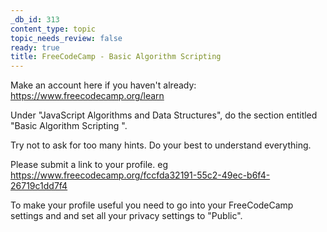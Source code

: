 ```yaml
---
_db_id: 313
content_type: topic
topic_needs_review: false
ready: true
title: FreeCodeCamp - Basic Algorithm Scripting
---
```


Make an account here if you haven't already: https://www.freecodecamp.org/learn

Under "JavaScript Algorithms and Data Structures", do the section entitled "Basic Algorithm Scripting ".

Try not to ask for too many hints. Do your best to understand everything.

Please submit a link to your profile. eg https://www.freecodecamp.org/fccfda32191-55c2-49ec-b6f4-26719c1dd7f4

To make your profile useful you need to go into your FreeCodeCamp settings and and set all your privacy settings to "Public".